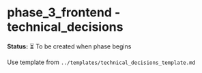 # phase_3_frontend - technical_decisions

**Status:** ⏳ To be created when phase begins

Use template from `../templates/technical_decisions_template.md`
